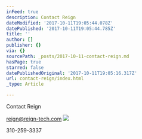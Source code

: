 ```yaml
---
inFeed: true
description: Contact Reign
dateModified: '2017-10-11T19:05:44.078Z'
datePublished: '2017-10-11T19:05:44.785Z'
title: ''
author: []
publisher: {}
via: {}
sourcePath: _posts/2017-10-11-contact-reign.md
hasPage: true
starred: false
datePublishedOriginal: '2017-10-11T19:05:16.317Z'
url: contact-reign/index.html
_type: Article

---
```

Contact Reign

reign@reign-tech.com
![](https://the-grid-user-content.s3-us-west-2.amazonaws.com/9501ad66-0084-4806-99d5-60d8ce845a8c.jpg)

310-259-3337